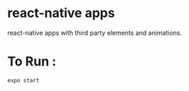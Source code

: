 # react-native apps
react-native apps with third party elements and animations.

# To Run :
`expo start`
